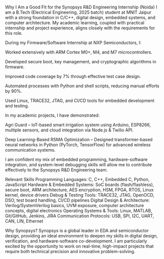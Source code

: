 Why I Am a Good Fit for the Synopsys R&D Engineering Internship (Noida)
I am a B.Tech (Electrical Engineering, 2025 batch) student at MNIT Jaipur with a strong foundation in C/C++, digital design, embedded systems, and computer architecture. My academic learning, coupled with practical internship and project experience, aligns closely with the requirements for this role.

During my Firmware/Software Internship at NXP Semiconductors, I:

Worked extensively with ARM Cortex M0+, M4, and M7 microcontrollers.

Developed secure boot, key management, and cryptographic algorithms in firmware.

Improved code coverage by 7% through effective test case design.

Automated processes with Python and shell scripts, reducing manual efforts by 90%.

Used Linux, TRACE32, JTAG, and CI/CD tools for embedded development and testing.

In my academic projects, I have demonstrated:

Agri Guard – IoT-based smart irrigation system using Arduino, ESP8266, multiple sensors, and cloud integration via Node.js & Twilio API.

Deep Learning-Based RSMA Optimization – Designed transformer-based neural networks in Python (PyTorch, TensorFlow) for advanced wireless communication systems.

I am confident my mix of embedded programming, hardware-software integration, and system-level debugging skills will allow me to contribute effectively to the Synopsys R&D Engineering team.

Relevant Skills
Programming Languages: C, C++, Embedded C, Python, JavaScript
Hardware & Embedded Systems: SoC boards (flash/flashless), secure boot, ARM architecture, AES encryption, HSM, FPGA, RTOS, Linux kernel, device drivers
Debug & Testing Tools: TRACE32, JTAG, OpenOCD, DSO, test board handling, CI/CD pipelines
Digital Design & Architecture: Verilog/SystemVerilog basics, UVM exposure, computer architecture concepts, digital electronics
Operating Systems & Tools: Linux, MATLAB, Git/GitHub, Jenkins, JIRA
Communication Protocols: USB, SPI, I2C, UART, CAN, LIN, Ethernet

Why Synopsys?
Synopsys is a global leader in EDA and semiconductor design, providing an ideal environment to deepen my skills in digital design, verification, and hardware-software co-development. I am particularly excited by the opportunity to work on real-time, high-impact projects that require both technical precision and innovative problem-solving.
 
